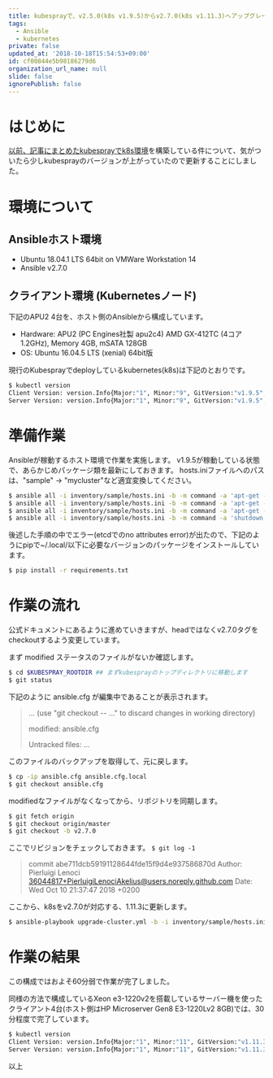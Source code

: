 ```yaml
---
title: kubesprayで、v2.5.0(k8s v1.9.5)からv2.7.0(k8s v1.11.3)へアップグレード
tags:
  - Ansible
  - kubernetes
private: false
updated_at: '2018-10-18T15:54:53+09:00'
id: cf00844e5b98186279d6
organization_url_name: null
slide: false
ignorePublish: false
---
```

# はじめに
[以前、記事にまとめたkubesprayでk8s環境](https://qiita.com/YasuhiroABE/items/b7f129584e799a4d6560)を構築している件について、気がついたら少しkubesprayのバージョンが上がっていたので更新することにしました。

# 環境について

## Ansibleホスト環境

* Ubuntu 18.04.1 LTS 64bit on VMWare Workstation 14
* Ansible v2.7.0

## クライアント環境 (Kubernetesノード)
下記のAPU2 4台を、ホスト側のAnsibleから構成しています。

* Hardware: APU2 (PC Engines社製 apu2c4) AMD GX-412TC (4コア 1.2GHz), Memory 4GB, mSATA 128GB 
* OS: Ubuntu 16.04.5 LTS (xenial) 64bit版

現行のKubesprayでdeployしているkubernetes(k8s)は下記のとおりです。

```bash
$ kubectl version
Client Version: version.Info{Major:"1", Minor:"9", GitVersion:"v1.9.5", GitCommit:"f01a2bf98249a4db383560443a59bed0c13575df", GitTreeState:"clean", BuildDate:"2018-03-19T15:50:45Z", GoVersion:"go1.9.3", Compiler:"gc", Platform:"linux/amd64"}
Server Version: version.Info{Major:"1", Minor:"9", GitVersion:"v1.9.5", GitCommit:"f01a2bf98249a4db383560443a59bed0c13575df", GitTreeState:"clean", BuildDate:"2018-03-19T15:50:45Z", GoVersion:"go1.9.3", Compiler:"gc", Platform:"linux/amd64"}
```

# 準備作業

Ansibleが稼動するホスト環境で作業を実施します。
v1.9.5が稼動している状態で、あらかじめパッケージ類を最新にしておきます。
hosts.iniファイルへのパスは、"sample" → "mycluster"など適宜変換してください。

```bash
$ ansible all -i inventory/sample/hosts.ini -b -m command -a 'apt-get -y update'
$ ansible all -i inventory/sample/hosts.ini -b -m command -a 'apt-get -y dist-upgrade'
$ ansible all -i inventory/sample/hosts.ini -b -m command -a 'apt-get -y autoremove'
$ ansible all -i inventory/sample/hosts.ini -b -m command -a 'shutdown -r now'
```

後述した手順の中でエラー(etcdでのno attributes error)が出たので、下記のようにpipで~/.local/以下に必要なバージョンのパッケージをインストールしています。

```bash
$ pip install -r requirements.txt
```

# 作業の流れ

公式ドキュメントにあるように進めていきますが、headではなくv2.7.0タグをcheckoutするよう変更しています。

まず modified ステータスのファイルがないか確認します。

```bash
$ cd $KUBESPRAY_ROOTDIR ## まずkubesprayのトップディレクトリに移動します
$ git status
```

下記のように ansible.cfg が編集中であることが表示されます。

> ...
>   (use "git checkout -- <file>..." to discard changes in working directory)
>
>  modified:   ansible.cfg
>
> Untracked files:
> ...

このファイルのバックアップを取得して、元に戻します。

```bash
$ cp -ip ansible.cfg ansible.cfg.local
$ git checkout ansible.cfg
```

modifiedなファイルがなくなってから、リポジトリを同期します。

```bash
$ git fetch origin
$ git checkout origin/master
$ git checkout -b v2.7.0
```

ここでリビジョンをチェックしておきます。
```$ git log -1```

> commit abe711dcb59191128644fde15f9d4e937586870d
> Author: Pierluigi Lenoci  <36044817+PierluigiLenociAkelius@users.noreply.github.com>
> Date:   Wed Oct 10 21:37:47 2018 +0200

ここから、k8sをv2.7.0が対応する、1.11.3に更新します。

```bash
$ ansible-playbook upgrade-cluster.yml -b -i inventory/sample/hosts.ini -e kube_version=v1.11.3
```

# 作業の結果

この構成ではおよそ60分弱で作業が完了しました。

同様の方法で構成しているXeon e3-1220v2を搭載しているサーバー機を使ったクライアント4台(ホスト側はHP Microserver Gen8 E3-1220Lv2 8GB)では、30分程度で完了しています。

```bash
$ kubectl version
Client Version: version.Info{Major:"1", Minor:"11", GitVersion:"v1.11.3", GitCommit:"a4529464e4629c21224b3d52edfe0ea91b072862", GitTreeState:"clean", BuildDate:"2018-09-09T17:53:03Z", GoVersion:"go1.10.3", Compiler:"gc", Platform:"linux/amd64"}
Server Version: version.Info{Major:"1", Minor:"11", GitVersion:"v1.11.3", GitCommit:"a4529464e4629c21224b3d52edfe0ea91b072862", GitTreeState:"clean", BuildDate:"2018-09-09T17:53:03Z", GoVersion:"go1.10.3", Compiler:"gc", Platform:"linux/amd64"}
```

以上
